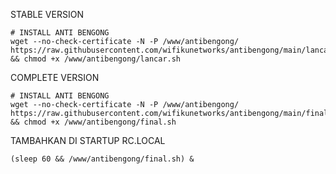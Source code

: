 STABLE VERSION
```
# INSTALL ANTI BENGONG
wget --no-check-certificate -N -P /www/antibengong/ https://raw.githubusercontent.com/wifikunetworks/antibengong/main/lancar.sh && chmod +x /www/antibengong/lancar.sh
```

COMPLETE VERSION
```
# INSTALL ANTI BENGONG
wget --no-check-certificate -N -P /www/antibengong/ https://raw.githubusercontent.com/wifikunetworks/antibengong/main/final.sh && chmod +x /www/antibengong/final.sh
```
TAMBAHKAN DI STARTUP RC.LOCAL
```
(sleep 60 && /www/antibengong/final.sh) &
```
